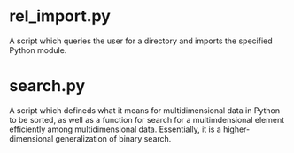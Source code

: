 rel_import.py
=============

A script which queries the user for a directory and imports the specified Python module.



search.py
=============

A script which defineds what it means for multidimensional data in Python to be sorted, as well as a function for search for a multimdensional element efficiently among multidimensional data. Essentially, it is a higher-dimensional generalization of binary search.
